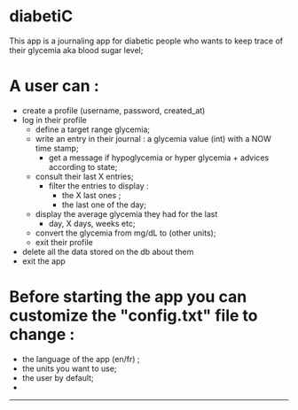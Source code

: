 # diabetiC

This app is a journaling app for diabetic people who wants to keep trace of their glycemia aka blood sugar level;

# A user can : 
* create a profile (username, password, created_at)
* log in their profile 
    * define a target range glycemia;
    * write an entry in their journal : a glycemia value (int) with a NOW time stamp;
        * get a message if hypoglycemia or hyper glycemia + advices according to state;
    * consult their last X entries;
        * filter the entries to display : 
            * the X last ones ;
            * the last one of the day;
    * display the average glycemia they had for the last 
        * day, X days, weeks etc;
    * convert the glycemia from mg/dL to (other units);
    * exit their profile
* delete all the data stored on the db about them
* exit the app

# Before starting the app you can customize the "config.txt" file to change : 
 * the language of the app (en/fr) ; 
 * the units you want to use;
 * the user by default;
 * 
 * * * * * * 

    